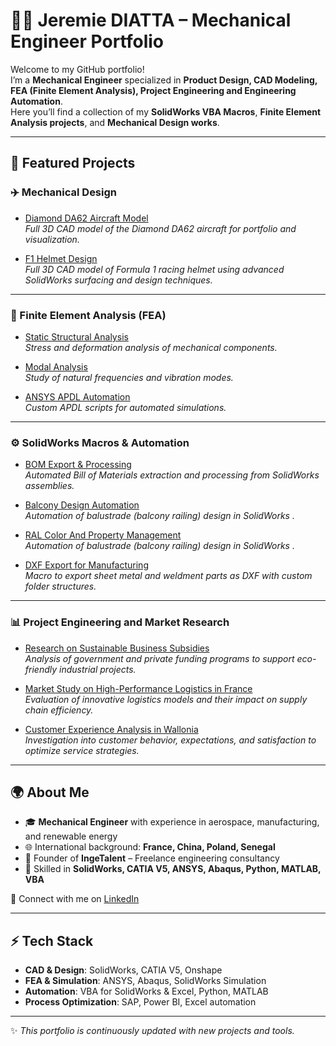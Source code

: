 # 👨‍💻 Jeremie DIATTA – Mechanical Engineer Portfolio

Welcome to my GitHub portfolio!  
I’m a **Mechanical Engineer** specialized in **Product Design, CAD Modeling, FEA (Finite Element Analysis), Project Engineering and Engineering Automation**.  
Here you’ll find a collection of my **SolidWorks VBA Macros**, **Finite Element Analysis projects**, and **Mechanical Design works**.

---

## 🔗 Featured Projects

### ✈️ Mechanical Design
- [Diamond DA62 Aircraft Model](projects/aircraft-da62.md)  
  *Full 3D CAD model of the Diamond DA62 aircraft for portfolio and visualization.*

- [F1 Helmet Design](projects/f1helmet.md)  
  *Full 3D CAD model of Formula 1 racing helmet using advanced SolidWorks surfacing and design techniques.*

---

### 🧮 Finite Element Analysis (FEA)
- [Static Structural Analysis](projects/fea-static.md)  
  *Stress and deformation analysis of mechanical components.*  

- [Modal Analysis](projects/fea-modal.md)  
  *Study of natural frequencies and vibration modes.*  

- [ANSYS APDL Automation](projects/fea-apdl.md)  
  *Custom APDL scripts for automated simulations.*  

---

### ⚙️ SolidWorks Macros & Automation
- [BOM Export & Processing](projects/solidworks-bom.md)  
  *Automated Bill of Materials extraction and processing from SolidWorks assemblies.*

 - [Balcony Design Automation](projects/balcony-project.md)  
  *Automation of balustrade (balcony railing) design in SolidWorks .*

 - [RAL Color And Property Management](projects/ral-and-property-management-macro.md)  
  *Automation of balustrade (balcony railing) design in SolidWorks .* 

- [DXF Export for Manufacturing](projects/solidworks-dxf.md)  
  *Macro to export sheet metal and weldment parts as DXF with custom folder structures.*  

---

### 📊 Project Engineering and Market Research
- [Research on Sustainable Business Subsidies](projects/market-research-subsidies.md)  
  *Analysis of government and private funding programs to support eco-friendly industrial projects.*  

- [Market Study on High-Performance Logistics in France](projects/market-research-logistics.md)  
  *Evaluation of innovative logistics models and their impact on supply chain efficiency.*  

- [Customer Experience Analysis in Wallonia](projects/market-research-customer.md)  
  *Investigation into customer behavior, expectations, and satisfaction to optimize service strategies.*   

---

## 🌍 About Me
- 🎓 **Mechanical Engineer** with experience in aerospace, manufacturing, and renewable energy  
- 🌐 International background: **France, China, Poland, Senegal**  
- 💼 Founder of **IngeTalent** – Freelance engineering consultancy  
- 🔧 Skilled in **SolidWorks, CATIA V5, ANSYS, Abaqus, Python, MATLAB, VBA**  

📌 Connect with me on [LinkedIn](https://www.linkedin.com/in/jeremiediattamechanicalengineer)  

---

## ⚡ Tech Stack
- **CAD & Design**: SolidWorks, CATIA V5, Onshape  
- **FEA & Simulation**: ANSYS, Abaqus, SolidWorks Simulation  
- **Automation**: VBA for SolidWorks & Excel, Python, MATLAB  
- **Process Optimization**: SAP, Power BI, Excel automation  

---

✨ *This portfolio is continuously updated with new projects and tools.*  
